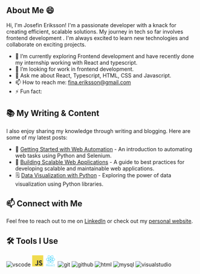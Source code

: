 

## About Me 😄

Hi, I'm Josefin Eriksson! I'm a passionate developer with a knack for creating efficient, scalable solutions. My journey in tech so far involves frontend development . I'm always excited to learn new technologies and collaborate on exciting projects.


- 🌱 I’m currently exploring Frontend development and have recently done my internship working with React and typescript.
- 🤝 I’m looking for work in frontend development.
- 💬 Ask me about React, Typescript, HTML, CSS and Javascript.
- 📫 How to reach me: [fina.eriksson@gmail.com](fina.eriksson@gmail.com)
- ⚡ Fun fact: 

## 📚 My Writing & Content

I also enjoy sharing my knowledge through writing and blogging. Here are some of my latest posts:

- 📝 [Getting Started with Web Automation](https://medium.com/@silentBob/getting-started-with-web-automation) - An introduction to automating web tasks using Python and Selenium.
- 📖 [Building Scalable Web Applications](https://medium.com/@silentBob/building-scalable-web-applications) - A guide to best practices for developing scalable and maintainable web applications.
- 🗒️ [Data Visualization with Python](https://medium.com/@silentBob/data-visualization-with-python) - Exploring the power of data visualization using Python libraries.

## 📫 Connect with Me

Feel free to reach out to me on [LinkedIn](https://www.linkedin.com/in/josefin-eriksson-18055b4/) or check out my [personal website](https://silentbob.dev).

## 🛠️ Tools I Use

<p align="left">
<img src="https://cdn.jsdelivr.net/gh/devicons/devicon/icons/vscode/vscode-original.svg" alt="vscode" width="30" height="30"/>
<img src="https://raw.githubusercontent.com/devicons/devicon/master/icons/javascript/javascript-original.svg" alt="javascript" width="30" height="30" />
<img src="https://raw.githubusercontent.com/devicons/devicon/master/icons/react/react-original-wordmark.svg" alt="react" width="30" height="30" />
<!-- <img src="https://cdn.jsdelivr.net/gh/devicons/devicon/icons/python/python-original.svg" alt="python" width="30" height="30"/> -->
<!-- <img src="https://cdn.jsdelivr.net/gh/devicons/devicon/icons/docker/docker-original.svg" alt="docker" width="30" height="30"/> -->
<img src="https://cdn.jsdelivr.net/gh/devicons/devicon/icons/git/git-original.svg" alt="git" width="30" height="30"/>
<img src="https://cdn.jsdelivr.net/gh/devicons/devicon/icons/github/github-original-wordmark.svg" alt="github" width="30" height="30"/>
<img src="https://cdn.jsdelivr.net/gh/devicons/devicon@latest/devicon.min.css" alt="html" width="30" height="30"/>
<img src="https://cdn.jsdelivr.net/gh/devicons/devicon/icons/mysql/mysql-original-wordmark.svg" alt="mysql" width="30" height="30"/>
<img src="https://cdn.jsdelivr.net/gh/devicons/devicon/icons/visualstudio/visualstudio-plain.svg" alt="visualstudio" width="30" height="30"/>
</p>
